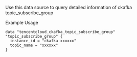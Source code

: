 Use this data source to query detailed information of ckafka topic_subscribe_group

Example Usage

```hcl
data "tencentcloud_ckafka_topic_subscribe_group" "topic_subscribe_group" {
  instance_id = "ckafka-xxxxxx"
  topic_name = "xxxxxx"
}
```